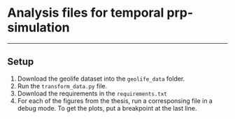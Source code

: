 # Analysis files for temporal prp-simulation

---

## Setup

1. Download the geolife dataset into the `geolife_data` folder.
2. Run the `transform_data.py` file.
3. Download the requirements in the `requirements.txt`
3. For each of the figures from the thesis, run a corresponsing file in a debug mode. To get the plots, put a breakpoint at the last line.